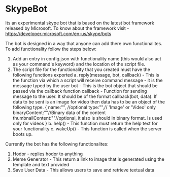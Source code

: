 # SkypeBot
Its an experimental skype bot that is based on the latest bot framework released by Microsoft.
To know about the framework visit - https://developer.microsoft.com/en-us/skype/bots

The bot is designed in a way that anyone can add there own functionalites.
To add functionality follow the steps below:
1) Add an entry in config.json with functionality name (this would also act as your command's keyword) and the location of the script file.
2) The script file for the functionality that you created must have the following functions exported
    a. reply(message, bot, callback) - This is the function via which a script will receive command
             message - it is the message typed by the user
             bot - This is the bot object that should be passed via the callback function
             callback - Function for sending message to the user. It should be of the format callback(bot, data). If data
                        to be sent is an image for video then data has to be an object of the following type.
                        {
                          name:"", //optional
                          type:"",// 'Image' or 'Video' only
                          binaryContent:""//Binary data of the content
                          thumbnailContent:""//optional, it also is should in binary format. Is used only for videos
                        }
    b. help() - This function must return the help text for your functionality
    c. wakeUp() - This function is called when the server boots up.                    

Currently the bot has the following functionalites:
 1) Hodor - replies hodor to anything
 2) Meme Generator - This return a link to image that is generated using the template and text provided
 3) Save User Data - This allows users to save and retrieve textual data

